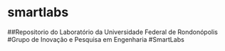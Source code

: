 # smartlabs
##Repositorio do Laboratório da Universidade Federal de Rondonópolis
#Grupo de Inovação e Pesquisa em Engenharia
#SmartLabs
